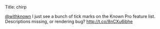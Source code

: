 Title: chirp

<a href="http://twitter.com/withknown">@withknown</a> I just see a bunch of tick marks on the Known Pro feature list. Descriptions missing, or rendering bug? <a href="http://t.co/8nCXu6ibhe">http://t.co/8nCXu6ibhe</a>
